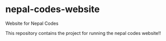# nepal-codes-website
Website for Nepal Codes

This repository contains the project for running the nepal codes website!!
